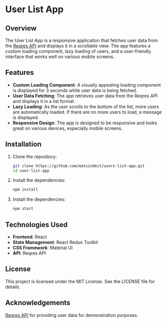 # User List App

## Overview

The User List App is a responsive application that fetches user data from the [Reqres API](https://reqres.in/) and displays it in a scrollable view. The app features a custom loading component, lazy loading of users, and a user-friendly interface that works well on various mobile screens.

## Features

- **Custom Loading Component**: A visually appealing loading component is displayed for 3 seconds while user data is being fetched.
- **User Data Fetching**: The app retrieves user data from the Reqres API and displays it in a list format.
- **Lazy Loading**: As the user scrolls to the bottom of the list, more users are automatically loaded. If there are no more users to load, a message is displayed.
- **Responsive Design**: The app is designed to be responsive and looks great on various devices, especially mobile screens.

## Installation

1. Clone the repository:
   ```bash
   git clone https://github.com/matsindect/users-list-app.git
   cd user-list-app

2. Install the dependencies:
    ```bash
    npm install

3. Install the dependencies:
    ```bash
    npm start

## Technologies Used

- **Frontend**: React
- **State Management**: React Redux Toolkit
- **CSS Framework**: Material UI
- **API**: Reqres API

## License

This project is licensed under the MIT License. See the LICENSE file for details.

## Acknowledgements

[Reqres API](https://reqres.in/) for providing user data for demonstration purposes.